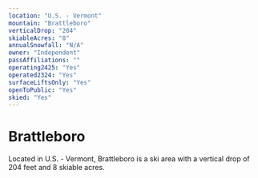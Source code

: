 ```yaml
---
location: "U.S. - Vermont"
mountain: "Brattleboro"
verticalDrop: "204"
skiableAcres: "8"
annualSnowfall: "N/A"
owner: "Independent"
passAffiliations: ""
operating2425: "Yes"
operated2324: "Yes"
surfaceLiftsOnly: "Yes"
openToPublic: "Yes"
skied: "Yes"
---
```


# Brattleboro

Located in U.S. - Vermont, Brattleboro is a ski area with a vertical drop of 204 feet and 8 skiable acres.